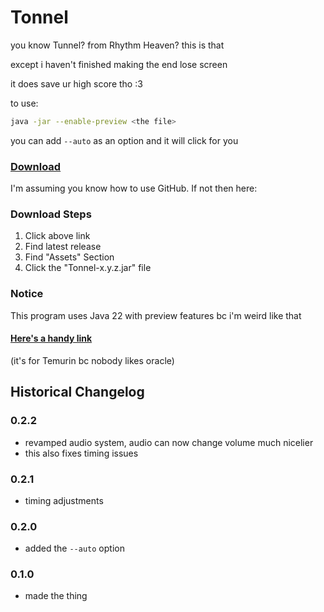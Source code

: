 # Tonnel

you know Tunnel? from Rhythm Heaven? this is that

except i haven't finished making the end lose screen

it does save ur high score tho :3

to use: 
```sh
java -jar --enable-preview <the file>
```

you can add `--auto` as an option and it will click for you


### [Download](https://github.com/Canary-Prism/Tonnel/releases/)

I'm assuming you know how to use GitHub. If not then here:

### Download Steps

1. Click above link
2. Find latest release
3. Find "Assets" Section
4. Click the "Tonnel-x.y.z.jar" file

### Notice

This program uses Java 22 with preview features bc i'm weird like that

#### [Here's a handy link](https://adoptium.net/temurin/releases/?version=22)

(it's for Temurin bc nobody likes oracle)


## Historical Changelog

### 0.2.2
- revamped audio system, audio can now change volume much nicelier
- this also fixes timing issues

### 0.2.1
- timing adjustments

### 0.2.0
- added the `--auto` option

### 0.1.0
- made the thing